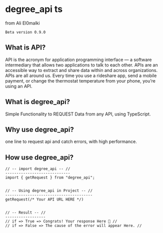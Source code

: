 # degree_api ts
from Ali El0malki
```
Beta version 0.9.0
```
## What is API?
API is the acronym for application programming interface — a software intermediary that allows two applications to talk to each other.
APIs are an accessible way to extract and share data within and across organizations.
APIs are all around us. 
Every time you use a rideshare app, send a mobile payment, or change the thermostat temperature from your phone, you’re using an API.

## What is degree_api?
Simple Functionality to REQUEST Data from any API, using TypeScript.

## Why use degree_api?
one line to request api and catch errors, 
with high performance.

## How use degree_api?

```
// -- import degree_api -- //
-----------------------------
import { getRequest } from "degree_api";


// -- Using degree_api in Project -- //
---------------------------------------
getRequest(/* Your API URL HERE */)


// -- Result -- //
------------------
// if => True => Congrats! Your response Here 👏 //
// if => False => The cause of the error will appear Here. //
```
